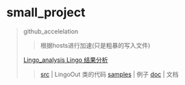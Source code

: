 # small_project

> github_accelelation
>>根据hosts进行加速(只是粗暴的写入文件)
>
> [Lingo_analysis   Lingo 结果分析](Lingo_analysis)
>> [src](./Lingo_analysis/src) | LingoOut 类的代码
>> [samples](./Lingo_analysis/samples) | 例子
>> [doc](./Lingo_analysis/doc) | 文档
